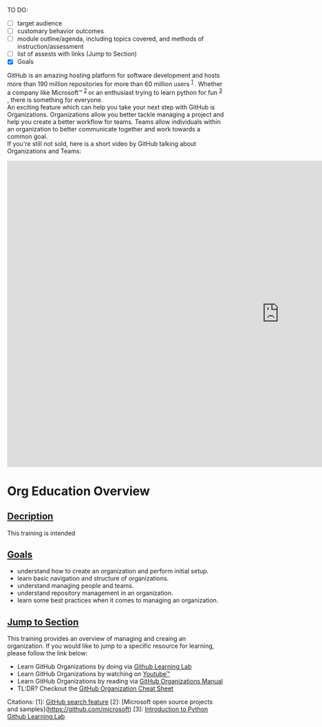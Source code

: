TO DO:
- [ ] target audience
- [ ] customary behavior outcomes
- [ ] module outline/agenda, including topics covered, and methods of instruction/assessment
- [ ] list of assests with links (Jump to Section)
- [x] Goals

GitHub is an amazing hosting platform for software development and hosts more than 190 million repositories for more than 60 million users <sup> [1](https://github.com/search?q=&ref=simplesearch) </sup>. Whether a company like Microsoft™ <sup> [2](https://github.com/microsoft) </sup> or an enthusiast trying to learn python for fun <sup> [3](https://lab.github.com/everydeveloper/introduction-to-python) </sup>, there is something for everyone.  
An exciting feature which can help you take your next step with GitHub is Organizations.  Organizations allow you better tackle managing a project and help you create a better workflow for teams. Teams allow individuals within an organization to better communicate together and work towards a common goal.  
If you're still not sold, here is a short video by GitHub talking about Organizations and Teams:
<iframe width="1263" height="712" src="https://www.youtube.com/embed/MpRQ3uucPaM" frameborder="0" allow="accelerometer; autoplay; clipboard-write; encrypted-media; gyroscope; picture-in-picture" allowfullscreen></iframe>

# __Org Education Overview__
## <ins>Decription</ins>
This training is intended


## <ins>Goals</ins>
- understand how to create an organization and perform initial setup.
- learn basic navigation and structure of organizations.
- understand managing people and teams.
- understand repository management in an organization.
- learn some best practices when it comes to managing an organization.

## <ins>Jump to Section</ins>
This training  provides an overview of managing and creaing an organization.  If you would like to jump to a specific resource for learning, please follow the link below:
- Learn GitHub Organizations by doing via [Github Learning Lab](https://github.com/StephenCBird/org_education_toolkit/tree/main/org_education_toolkit/Assets/Learning%20Lab)
- Learn GitHub Organizations by watching on [Youtube™](https://www.youtube.com/user/GitHubGuides)
- Learn GitHub Organizations by reading via [GitHub Organizations Manual](https://github.com/StephenCBird/org_education_toolkit/tree/main/org_education_toolkit/Assets/Manual)
- TL:DR?  Checkout the [GitHub Organization Cheat Sheet](https://github.com/StephenCBird/org_education_toolkit/tree/main/org_education_toolkit/Assets/Cheat%20Sheet)




Citations:
[1]: [GitHub search feature](https://github.com/search?q=&ref=simplesearch)
[2]: [Microsoft open source projects and samples}(https://github.com/microsoft)
[3]: [Introduction to Python Github Learning Lab](https://lab.github.com/everydeveloper/introduction-to-python)
